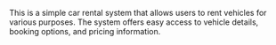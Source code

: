 This is a simple car rental system that allows users to  rent vehicles for various purposes. The system offers easy access to vehicle details, booking options, and pricing information.
